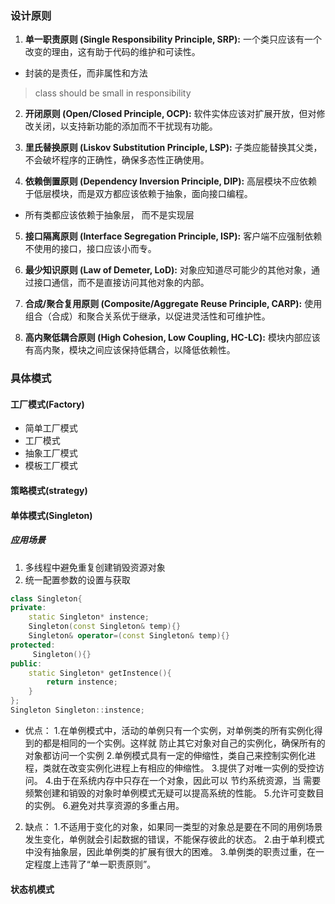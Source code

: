 ### 设计原则
1. **单一职责原则 (Single Responsibility Principle, SRP):** 一个类只应该有一个改变的理由，这有助于代码的维护和可读性。
- 封装的是责任，而非属性和方法
> class should be small in responsibility
    
2. **开闭原则 (Open/Closed Principle, OCP):** 软件实体应该对扩展开放，但对修改关闭，以支持新功能的添加而不干扰现有功能。
    
3. **里氏替换原则 (Liskov Substitution Principle, LSP):** 子类应能替换其父类，不会破坏程序的正确性，确保多态性正确使用。
    
4. **依赖倒置原则 (Dependency Inversion Principle, DIP):** 高层模块不应依赖于低层模块，而是双方都应该依赖于抽象，面向接口编程。
- 所有类都应该依赖于抽象层， 而不是实现层
    
5. **接口隔离原则 (Interface Segregation Principle, ISP):** 客户端不应强制依赖不使用的接口，接口应该小而专。
    
6. **最少知识原则 (Law of Demeter, LoD):** 对象应知道尽可能少的其他对象，通过接口通信，而不是直接访问其他对象的内部。
    
7. **合成/聚合复用原则 (Composite/Aggregate Reuse Principle, CARP):** 使用组合（合成）和聚合关系优于继承，以促进灵活性和可维护性。
    
8. **高内聚低耦合原则 (High Cohesion, Low Coupling, HC-LC):** 模块内部应该有高内聚，模块之间应该保持低耦合，以降低依赖性。
### 具体模式

#### 工厂模式(Factory)
- 简单工厂模式
- 工厂模式
- 抽象工厂模式
- 模板工厂模式
#### 策略模式(strategy)

#### 单体模式(Singleton)
##### 应用场景
1. 多线程中避免重复创建销毁资源对象
2. 统一配置参数的设置与获取

```cpp
class Singleton{
private:
    static Singleton* instence;
    Singleton(const Singleton& temp){}
    Singleton& operator=(const Singleton& temp){}
protected:
	 Singleton(){} 
public:
    static Singleton* getInstence(){ 
        return instence;    
    }
};
Singleton Singleton::instence;
```
- 优点： 
    1.在单例模式中，活动的单例只有一个实例，对单例类的所有实例化得到的都是相同的一个实例。这样就 防止其它对象对自己的实例化，确保所有的对象都访问一个实例 
    2.单例模式具有一定的伸缩性，类自己来控制实例化进程，类就在改变实例化进程上有相应的伸缩性。 
    3.提供了对唯一实例的受控访问。 
    4.由于在系统内存中只存在一个对象，因此可以 节约系统资源，当 需要频繁创建和销毁的对象时单例模式无疑可以提高系统的性能。 
    5.允许可变数目的实例。 
    6.避免对共享资源的多重占用。 
2. 缺点： 
    1.不适用于变化的对象，如果同一类型的对象总是要在不同的用例场景发生变化，单例就会引起数据的错误，不能保存彼此的状态。 
    2.由于单利模式中没有抽象层，因此单例类的扩展有很大的困难。 
    3.单例类的职责过重，在一定程度上违背了“单一职责原则”。 
#### 状态机模式